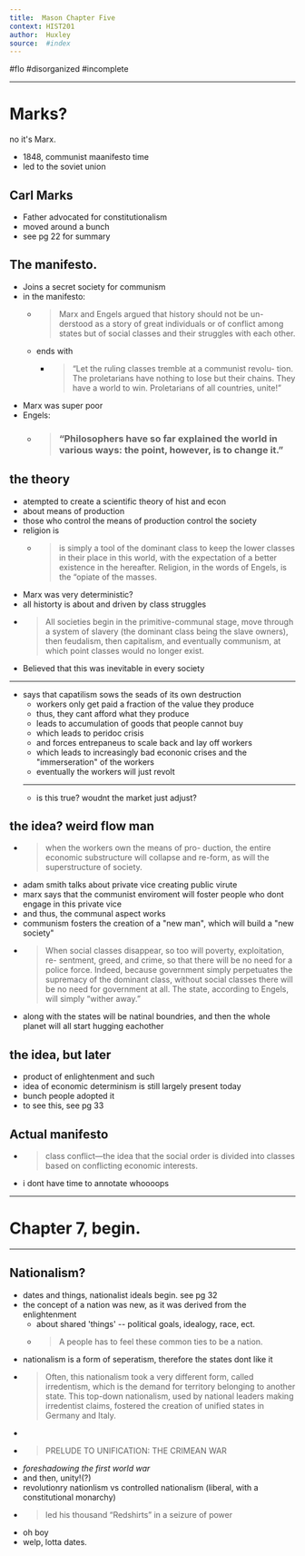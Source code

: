 ```yaml
---
title:  Mason Chapter Five 
context: HIST201
author:  Huxley
source:  #index
---
```


#flo  #disorganized #incomplete

---





# Marks? 
no it's Marx. 


- 1848, communist maanifesto time
- led to the soviet union 

## Carl Marks 

- Father advocated for constitutionalism
- moved around a bunch
- see pg 22 for summary

## The manifesto. 

- Joins a secret society for communism
- in the manifesto:
	- > Marx and Engels argued that history should not be un- derstood as a story of great individuals or of conflict among states but of social classes and their struggles with each other.
	- ends with
		- > “Let the ruling classes tremble at a communist revolu- tion. The proletarians have nothing to lose but their chains. They have a world to win. Proletarians of all countries, unite!”
- Marx was super poor 
- Engels:  
	-  > ### “Philosophers have so far explained the world in various ways: the point, however, is to change it.”

## the theory

- atempted to create a scientific theory of hist and econ
- about means of production
- those who control the means of production control the society 
- religion is 
	- >  is simply a tool of the dominant class to keep the lower classes in their place in this world, with the expectation of a better existence in the hereafter. Religion, in the words of Engels, is the “opiate of the masses.
- Marx was very deterministic?
- all historty is about and driven by class struggles 
- > All societies begin in the primitive-communal stage, move through a system of slavery (the dominant class being the slave owners), then feudalism, then capitalism, and eventually communism, at which point classes would no longer exist.
- Believed that this was inevitable in every society
---
- says that capatilism sows the seads of its own destruction 
	- workers only get paid a fraction of the value they produce
	- thus, they cant afford what they produce
	- leads to accumulation of goods that people cannot buy
	- which leads to peridoc crisis 
	- and forces entrepaneus to scale back and lay off workers
	- which leads to increasingly bad econonic crises and the "immerseration" of the workers
	- eventually the workers will just revolt
	---
	- is this true? woudnt the market just adjust? 


## the idea? weird flow man 

- > when the workers own the means of pro- duction, the entire economic substructure will collapse and re-form, as will the superstructure of society. 
- adam smith talks about private vice creating public virute
- marx says that the communist enviroment will foster people who dont engage in this private vice
- and thus, the communal aspect works
- communism fosters the creation of a "new man", which will build a "new society"
- > When social classes disappear, so too will poverty, exploitation, re- sentment, greed, and crime, so that there will be no need for a police force. Indeed, because government simply perpetuates the supremacy of the dominant class, without social classes there will be no need for government at all. The state, according to Engels, will simply “wither away.” 
- along with the states will be natinal boundries, and then the whole planet will all start hugging eachother


## the idea, but later

- product of enlightenment and such
- idea of economic determinism is still largely present today
- bunch people adopted it
- to see this, see pg 33 






## Actual manifesto

- >  class conflict—the idea that the social order is divided into classes based on conflicting economic interests.
- i dont have time to annotate whoooops


---
# Chapter 7, begin. 
---
## Nationalism? 

- dates and things, nationalist ideals begin. see pg 32
- the concept of a nation was new, as it was derived from the enlightenment 
	- about shared 'things' -- political goals, idealogy, race, ect. 
	- > A people has to feel these common ties to be a nation.
- nationalism is a form of seperatism, therefore the states dont like it
- > Often, this nationalism took a very different form, called irredentism, which is the demand for territory belonging to another state. This top-down nationalism, used by national leaders making irredentist claims, fostered the creation of unified states in Germany and Italy.
- 
- > PRELUDE TO UNIFICATION: THE CRIMEAN WAR
-  *foreshadowing the first world war* 
-  and then, unity!(?) 
-  revolutionry nationlism vs controlled nationalism (liberal, with a constitutional monarchy)
- > led his thousand “Redshirts” in a seizure of power 
- oh boy
- welp, lotta dates. 























